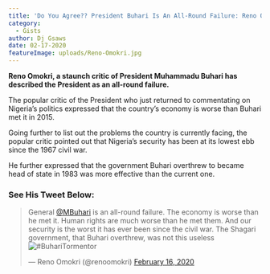 ```yaml
---
title: 'Do You Agree?? President Buhari Is An All-Round Failure: Reno Omokri'
category:
  - Gists
author: Dj Gsaws
date: 02-17-2020
featureImage: uploads/Reno-Omokri.jpg
---
```

**Reno Omokri, a staunch critic of President Muhammadu Buhari has described the President as an all-round failure.**

The popular critic of the President who just returned to commentating on Nigeria’s politics expressed that the country’s economy is worse than Buhari met it in 2015.

Going further to list out the problems the country is currently facing, the popular critic pointed out that Nigeria’s security has been at its lowest ebb since the 1967 civil war.

He further expressed that the government Buhari overthrew to became head of state in 1983 was more effective than the current one.

### See His Tweet Below:

> General [@MBuhari](https://twitter.com/MBuhari?ref_src=twsrc%5Etfw) is an all-round failure. The economy is worse than he met it. Human rights are much worse than he met them. And our security is the worst it has ever been since the civil war. The Shagari government, that Buhari overthrew, was not this useless![\#BuhariTormentor](https://twitter.com/hashtag/BuhariTormentor?src=hash&ref_src=twsrc%5Etfw)
>
> — Reno Omokri (@renoomokri) [February 16, 2020](https://twitter.com/renoomokri/status/1229035408450822144?ref_src=twsrc%5Etfw)
